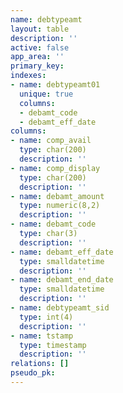```yaml
---
name: debtypeamt
layout: table
description: ''
active: false
app_area: ''
primary_key: 
indexes:
- name: debtypeamt01
  unique: true
  columns:
  - debamt_code
  - debamt_eff_date
columns:
- name: comp_avail
  type: char(200)
  description: ''
- name: comp_display
  type: char(200)
  description: ''
- name: debamt_amount
  type: numeric(8,2)
  description: ''
- name: debamt_code
  type: char(3)
  description: ''
- name: debamt_eff_date
  type: smalldatetime
  description: ''
- name: debamt_end_date
  type: smalldatetime
  description: ''
- name: debtypeamt_sid
  type: int(4)
  description: ''
- name: tstamp
  type: timestamp
  description: ''
relations: []
pseudo_pk: 
---
```


